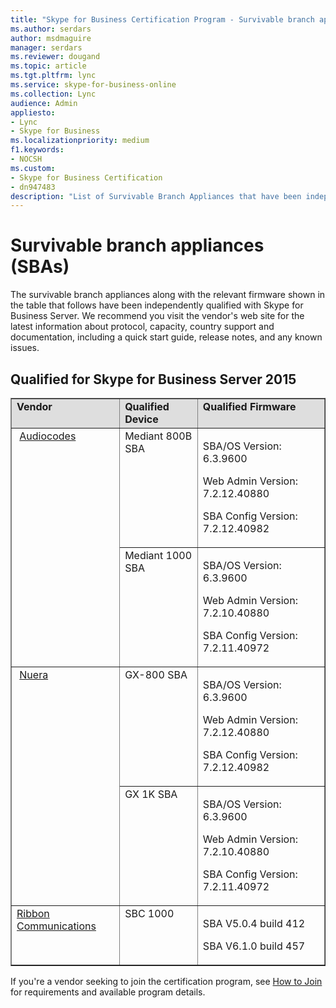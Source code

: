 ```yaml
---
title: "Skype for Business Certification Program - Survivable branch appliances"
ms.author: serdars
author: msdmaguire
manager: serdars
ms.reviewer: dougand
ms.topic: article
ms.tgt.pltfrm: lync
ms.service: skype-for-business-online
ms.collection: Lync
audience: Admin
appliesto:
- Lync
- Skype for Business 
ms.localizationpriority: medium
f1.keywords:
- NOCSH
ms.custom:
- Skype for Business Certification
- dn947483
description: "List of Survivable Branch Appliances that have been independently qualified with Skype for Business Server."
---
```

 
# Survivable branch appliances (SBAs)
The survivable branch appliances along with the relevant firmware shown in the table that follows have been independently qualified with Skype for Business Server. We recommend you visit the vendor's web site for the latest information about protocol, capacity, country support and documentation, including a quick start guide, release notes, and any known issues.

## Qualified for Skype for Business Server 2015

<table border="1" cellpadding="5" cellspacing="" class="grid" width="69%">
	<tr bgcolor="#DEDEDE">
		<td valign="top"><strong>Vendor</strong></td>
		<td valign="top"><strong>Qualified Device</strong></td>
		<td valign="top"><strong>Qualified Firmware</strong></td>
	</tr>
	<tr align="left" valign="top">
		<td rowspan="2"> <a href="https://www.audiocodes.com/survivable-branch-appliance-sba">Audiocodes</a></td>
		<td valign="top">Mediant 800B SBA</td>
		<td valign="top">
			<p>SBA/OS Version: 6.3.9600</p>
			<p>Web Admin Version: 7.2.12.40880</p>
			<p>SBA Config Version: 7.2.12.40982</p>
		</td>
	</tr>
	<tr>
		<td valign="top">Mediant 1000 SBA</td>
		<td valign="top">
			<p>SBA/OS Version: 6.3.9600</p>
			<p>Web Admin Version: 7.2.10.40880</p>
			<p>SBA Config Version: 7.2.11.40972</p>
		</td>
	</tr>
	<tr align="left" valign="top">
		<td rowspan="2"> <a href="https://www.nuera.com/">Nuera</a></td>
		<td valign="top">GX-800 SBA</td>
		<td valign="top">
			<p>SBA/OS Version: 6.3.9600</p>
			<p>Web Admin Version: 7.2.12.40880</p>
			<p>SBA Config Version: 7.2.12.40982</p>
		</td>
	</tr>
	<tr>
		<td valign="top">GX 1K SBA</td>
		<td valign="top">
			<p>SBA/OS Version: 6.3.9600</p>
			<p>Web Admin Version: 7.2.10.40880</p>
			<p>SBA Config Version: 7.2.11.40972</p>
		</td>
	</tr>
	<tr align="left" valign="top">
		<td><a href="https://ribboncommunications.com/solutions/enterprise-solutions/microsoft-skype-business">Ribbon Communications</a></td>
		<td>SBC 1000</td>
		<td>
			<p>SBA V5.0.4 build 412</p>
			<p>SBA V6.1.0 build 457</p>
		</td>
	</tr>
</table>

If you're a vendor seeking to join the certification program, see [How to Join](how-to-join.md) for requirements and available program details.


